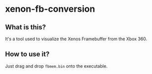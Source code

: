 # xenon-fb-conversion

## What is this?

It's a tool used to visualize the Xenos Framebuffer from the Xbox 360.

## How to use it?

Just drag and drop `fbmem.bin` onto the executable.
